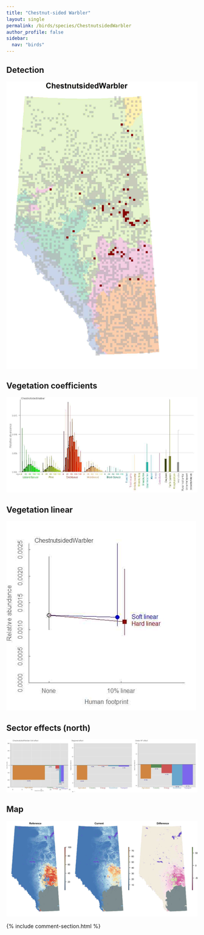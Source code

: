 ```yaml
---
title: "Chestnut-sided Warbler"
layout: single
permalink: /birds/species/ChestnutsidedWarbler
author_profile: false
sidebar:
  nav: "birds"
---
```


<h2>Detection</h2>

![](/assets/images/birds/ChestnutsidedWarbler/det.jpg)

<h2>Vegetation coefficients</h2>

![](/assets/images/birds/ChestnutsidedWarbler/veghf.jpg)

<h2>Vegetation linear</h2>

![](/assets/images/birds/ChestnutsidedWarbler/lin-north.jpg)

<h2>Sector effects (north)</h2>

![](/assets/images/birds/ChestnutsidedWarbler/sector-north.jpg)

<h2>Map</h2>

![](/assets/images/birds/ChestnutsidedWarbler/map.jpg)

{% include comment-section.html %}
